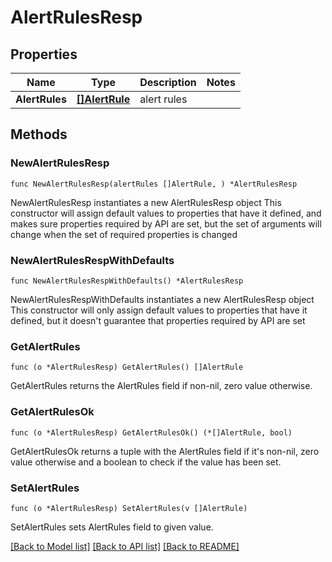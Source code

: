 # AlertRulesResp

## Properties

Name | Type | Description | Notes
------------ | ------------- | ------------- | -------------
**AlertRules** | [**[]AlertRule**](AlertRule.md) | alert rules | 

## Methods

### NewAlertRulesResp

`func NewAlertRulesResp(alertRules []AlertRule, ) *AlertRulesResp`

NewAlertRulesResp instantiates a new AlertRulesResp object
This constructor will assign default values to properties that have it defined,
and makes sure properties required by API are set, but the set of arguments
will change when the set of required properties is changed

### NewAlertRulesRespWithDefaults

`func NewAlertRulesRespWithDefaults() *AlertRulesResp`

NewAlertRulesRespWithDefaults instantiates a new AlertRulesResp object
This constructor will only assign default values to properties that have it defined,
but it doesn't guarantee that properties required by API are set

### GetAlertRules

`func (o *AlertRulesResp) GetAlertRules() []AlertRule`

GetAlertRules returns the AlertRules field if non-nil, zero value otherwise.

### GetAlertRulesOk

`func (o *AlertRulesResp) GetAlertRulesOk() (*[]AlertRule, bool)`

GetAlertRulesOk returns a tuple with the AlertRules field if it's non-nil, zero value otherwise
and a boolean to check if the value has been set.

### SetAlertRules

`func (o *AlertRulesResp) SetAlertRules(v []AlertRule)`

SetAlertRules sets AlertRules field to given value.



[[Back to Model list]](../README.md#documentation-for-models) [[Back to API list]](../README.md#documentation-for-api-endpoints) [[Back to README]](../README.md)


